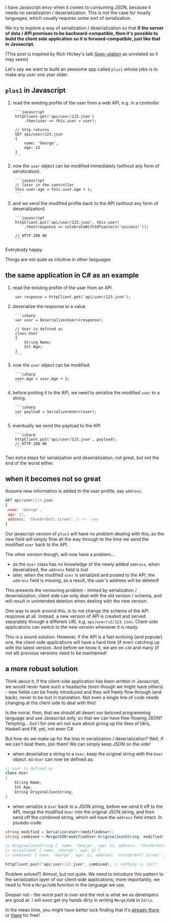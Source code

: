 I have Javascript envy when it comes to consuming JSON, because it needs no serialization / deserialization. This is not the case for mostly languages, which usually requires some sort of serialization.

We try to explore a way of serialization / deserialization so that **if the server of data / API promises to be backward-compatible, then it's possible to build the client side application so it is forward-compatible, just like that in Javascript.**

(This post is inspired by Rich Hickey's talk [Spec-ulation](https://youtu.be/oyLBGkS5ICk) as unrelated as it may seem)

Let's say we want to build an awesome app called ``plus1`` whose jobs is to make any user one year older.


## `plus1` in Javascript

1. read the existing profile of the user from a web API, e.g. in a controller

		```javascript
		httpClient.get('api/user/123.json')
			.then(user => this.user = user);

		// http returns
		GET api/user/123.json
		{
			name: 'George',
			age: 11
		}
		```

2. now the `user` object can be modified immediately (without any form of serialization).

		```javascript
		// later in the controller
		this.user.age = this.user.age + 1;
		```

3. and we send the modified profile back to the API (without any form of deserialization)

		```javascript
		httpClient.put('api/user/123.json', this.user)
			.then(response => celebrateWith10Toasters('success!'));

		// HTTP 200 OK
		```

Everybody happy.

Things are not quite as intuitive in other languages

## the same application in C# as an example

1. read the existing profile of the user from an API.

		var response = httpClient.get('api/user/123.json');

2. deserialize the response to a value

		```csharp
		var user = Deserialize<User>(response);

		// User is defined as
		class User
		{
			String Name;
			Int Age;
		}
		```

3. now the `user` object can be modified.

		```csharp
		user.Age = user.Age + 1;
		```

4. before posting it to the API, we need to serialize the modified `user` to a string.

		```csharp
		var payload = Serialize<User>(user);
		```

5. eventually we send the payload to the API

		```csharp
		httpClient.put('api/user/123.json', payload);
		// HTTP 200 OK
		```

Two extra steps for serialization and deserialization, not great, but not the end of the world either.

## when it becomes not so great

Assume new information is added to the user profile, say `address`.

```javascript
GET api/user/123.json
{
 name: 'George',
 age: 11,
 address: 'thunderbolt street' // <-- new
}
```

Our javascript version of `plus1` will have no problem dealing with this, as the new field will simply flow all the way through to the time we send the modified `user` back to the API.

The other version though, will now have a problem...

* as the `User` class has no knowledge of the newly added `address`, when deserialized, the `address` field is lost
* later, when the modified `user` is serialized and posted to the API, the `address` field is missing, as a result, the user's address will be deleted!

This presents the versioning problem - limited by serialization / deserialization, client side can only deal with the old version / schema, and will result in unintended deletion when dealing with the new version.

One way to work around this, is to not change the schema of the API response at all. Instead, a new version of API is created and served separately through a different URI, e.g. `api/user/v2/123.json`. Client-side applications can switch to the new version whenever it is ready.

This is a sound solution. However, if the API is a fast evolving (and popular) one, the client-side applications will have a hard time (if ever) catching up with the latest version. And before we know it, we are on `v30` and many (if not all) previous versions need to be maintained!

## a more robust solution

Think about it, if the client-side application has been written in Javascript, we would never have such a headache (even though we might have others) - new fields can be freely introduced and they will freely flow through (and back), never to be lost in translation. Not even a single line of code needs changing at the client side to deal with this!

Is the moral, then, that we should all desert our beloved programming language and use Javascript only, so that we can have free-flowing JSON? Tempting... but I for one am not sure about giving up the likes of Idris, Haskell and F#, yet, not even C#.

But how do we make up for the loss in serialization / deserialization? Well, if we can't beat them, join them! We can simply keep JSON on the side!

* when deserialize a string to a `User`, keep the original string with the `User` object. so `User` can now be defined as:

```csharp
// user is defined as
class User
{
	String Name;
	Int Age;
	String OriginalJsonString;
}
```
* when serialize a `User` back to a JSON string, before we send it off to the API, merge the modified `User` into the original JSON string, and then send off the combined string, which will have the `address` field intact. In psuedo-code:

```csharp
string modified = Serialize<User>(modifiedUser);
string combined = MergeJSON(modifiedUser.OriginalJsonString, modified);

// OriginalJsonString {  name: 'George', age: 11, address: 'thunderbolt street' }
// serialized: { name: 'George', age: 12 }
// combined: { name: 'George', age: 12, address: 'thunderbolt street' }

httpClient.post('api/user/123.json', combined); // nothing is lost!
```

Problem solved?! Almost, but not quite. We need to introduce this pattern to the serialization layer of our client-side applications; more importantly, we need to find a `MergeJSON` function in the language we use.

Despair not - the worst part is over and the rest is what we as developers are good at. I will soon get my hands dirty in writing `MergeJSON` in `Idris`.

In the mean time, you might have better luck finding that it's [already there](https://www.newtonsoft.com/json/help/html/MergeJson.htm) or [there](https://stackoverflow.com/questions/9895041/merging-two-json-documents-using-jackson) for free!
